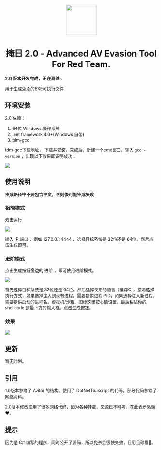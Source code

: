 <p align="center">
  <img width="100" height="100" src="https://sec-note.oss-cn-beijing.aliyuncs.com/trojan.ico">
</p>



<h1 align="center"> 掩日 2.0 - Advanced AV Evasion Tool For Red Team.</h1>

**2.0 版本开发完成，正在测试~**

用于生成免杀的EXE可执行文件

## 环境安装
2.0 依赖：
1. 64位 Windows 操作系统
2. .net framework 4.0+(Windows 自带)
3. tdm-gcc

tdm-gcc[下载地址](https://github.com/jmeubank/tdm-gcc/releases/download/v9.2.0-tdm64-1/tdm64-gcc-9.2.0.exe)，
下载并安装，完成后，新建一个cmd窗口，输入 `gcc -version` ，出现以下效果即说明成功：

![](https://sec-note.oss-cn-beijing.aliyuncs.com/img/20200604232603.png)

## 使用说明

**生成路径中不要包含中文，否则很可能生成失败**

### 极简模式
双击运行

![](https://sec-note.oss-cn-beijing.aliyuncs.com/img/20200604232812.png)

输入 IP:端口 ，例如 127.0.0.1:4444 ，选择目标系统是 32位还是 64位。然后点击生成即可。

### 进阶模式
点击生成按钮旁边的 进阶 ，即可使用进阶模式。

![](https://sec-note.oss-cn-beijing.aliyuncs.com/img/20200604233042.png)

首先选择目标系统是 32位还是 64位，然后选择使用的语言（推荐C），接着选择执行方式，如果选择注入到现有进程，需要提供进程 PID，如果选择注入新进程，需要提供启动的进程名。虚拟机/沙箱、图标这里按心情设置。最后粘贴你的 shellcode 到最下方的输入框。点击生成按钮。

### 效果
![](https://sec-note.oss-cn-beijing.aliyuncs.com/img/cce858a5c99f6909f32a839a0b02975.png)

## 更新
暂无计划。

## 引用
1.0版本参考了 Avitor 的结构。使用了 DotNetToJscript 的代码。部分代码参考了网络资料。

2.0版本修改使用了很多网络代码，因为各种转载，来源已不可考，在此表示感谢❤。

## 提示
因为是 C# 编写的程序，同时公开了源码，所以免杀会很快失效，且用且珍惜🤪。

